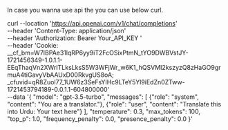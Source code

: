 In case you wanna use api the you can use below curl.

curl --location 'https://api.openai.com/v1/chat/completions' \
--header 'Content-Type: application/json' \
--header 'Authorization: Bearer Your_API_KEY ' \
--header 'Cookie: __cf_bm=W7IBPAe31lqRP6yy9iT2FcOSixPtmN_tYO9DWBVstJY-1721456349-1.0.1.1-EEqThaqVn2XWrITLksLksS5W3WFjWr_w6K1_hQSVMI2kszyzQ8zHaGO9grmuA4tiGavyVbAAUxD00RkvgUS8oA; _cfuvid=qR8Zuol77_1UW6z3SeFsYIHc9LTeY5Yl9iEdZn0ZTww-1721453794189-0.0.1.1-604800000' \
--data '{
    "model": "gpt-3.5-turbo",
    "messages": [
        {"role": "system", "content": "You are a translator."},
        {"role": "user", "content": "Translate this into Urdu: Your text here"}
    ],
    "temperature": 0.3,
    "max_tokens": 100,
    "top_p": 1.0,
    "frequency_penalty": 0.0,
    "presence_penalty": 0.0
}'